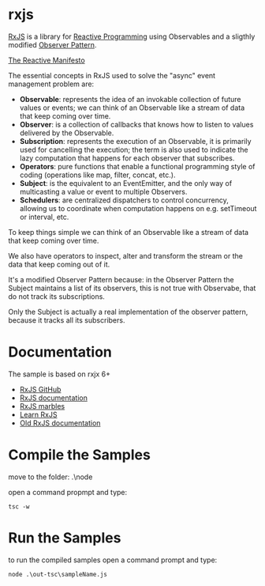 # rxjs

[RxJS](https://github.com/ReactiveX/rxjs) is a library for [Reactive Programming](https://www.reactivemanifesto.org/) using Observables and a sligthly modified [Observer Pattern](https://en.wikipedia.org/wiki/Observer_pattern).

[The Reactive Manifesto](https://www.reactivemanifesto.org/)

The essential concepts in RxJS used to solve the "async" event management problem are:

- __Observable__: represents the idea of an invokable collection of future values or events; we can think of an Observable like a stream of data that keep coming over time.
- __Observer__: is a collection of callbacks that knows how to listen to values delivered by the Observable.
- __Subscription__: represents the execution of an Observable, it is primarily used for cancelling the execution; the term is also used to indicate the lazy computation that happens for each observer that subscribes.
- __Operators__: pure functions that enable a functional programming style of coding (operations like map, filter, concat, etc.).
- __Subject__: is the equivalent to an EventEmitter, and the only way of multicasting a value or event to multiple Observers.
- __Schedulers__: are centralized dispatchers to control concurrency, allowing us to coordinate when computation happens on e.g. setTimeout or interval, etc.

To keep things simple we can think of an Observable like a stream of data that keep coming over time.

We also have operators to inspect, alter and transform the stream or the data that keep coming out of it.

It's a modified Observer Pattern because:
in the Observer Pattern the Subject maintains a list of its observers, this is not true with Observabe, that do not track its subscriptions.

Only the Subject is actually a real implementation of the observer pattern, because it tracks all its subscribers.


# Documentation

The sample is based on rxjx 6+

- [RxJS GitHub](https://github.com/ReactiveX/rxjs)
- [RxJS documentation](https://rxjs-dev.firebaseapp.com/)
- [RxJS marbles](http://rxmarbles.com/)
- [Learn RxJS](https://www.learnrxjs.io/)
- [Old RxJS documentation](http://reactivex.io/rxjs/manual/overview.html)

# Compile the Samples

move to the folder: .\node

open a command propmpt and type:

    tsc -w

# Run the Samples

to run the compiled samples open a command prompt and type:

    node .\out-tsc\sampleName.js
